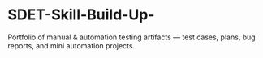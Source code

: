 # SDET-Skill-Build-Up-
Portfolio of manual &amp; automation testing artifacts — test cases, plans, bug reports, and mini automation projects.

